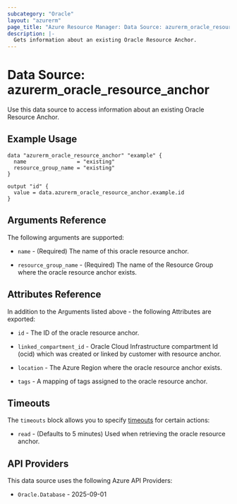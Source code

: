 ```yaml
---
subcategory: "Oracle"
layout: "azurerm"
page_title: "Azure Resource Manager: Data Source: azurerm_oracle_resource_anchor"
description: |-
  Gets information about an existing Oracle Resource Anchor.
---
```


# Data Source: azurerm_oracle_resource_anchor

Use this data source to access information about an existing Oracle Resource Anchor.

## Example Usage

```hcl
data "azurerm_oracle_resource_anchor" "example" {
  name                = "existing"
  resource_group_name = "existing"
}

output "id" {
  value = data.azurerm_oracle_resource_anchor.example.id
}
```

## Arguments Reference

The following arguments are supported:

* `name` - (Required) The name of this oracle resource anchor.

* `resource_group_name` - (Required) The name of the Resource Group where the oracle resource anchor exists.

## Attributes Reference

In addition to the Arguments listed above - the following Attributes are exported: 

* `id` - The ID of the oracle resource anchor.

* `linked_compartment_id` - Oracle Cloud Infrastructure compartment Id (ocid) which was created or linked by customer with resource anchor.

* `location` - The Azure Region where the oracle resource anchor exists.

* `tags` - A mapping of tags assigned to the oracle resource anchor.

## Timeouts

The `timeouts` block allows you to specify [timeouts](https://developer.hashicorp.com/terraform/language/resources/configure#define-operation-timeouts) for certain actions:

* `read` - (Defaults to 5 minutes) Used when retrieving the oracle resource anchor.

## API Providers
<!-- This section is generated, changes will be overwritten -->
This data source uses the following Azure API Providers:

* `Oracle.Database` - 2025-09-01
